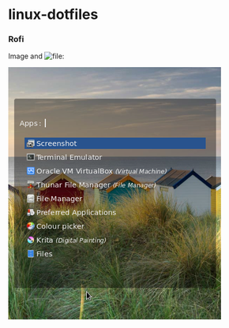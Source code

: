 # linux-dotfiles

### Rofi
Image and ![file](https://github.com/wisdomwhale/linux-dotfiles/blob/master/rofi):

![alt text](https://github.com/wisdomwhale/linux-dotfiles/blob/master/rofi.png) 
